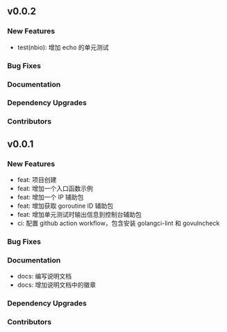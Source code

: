 ## v0.0.2

### New Features

- test(nbio): 增加 echo 的单元测试

### Bug Fixes

### Documentation

### Dependency Upgrades

### Contributors

## v0.0.1

### New Features

- feat: 项目创建
- feat: 增加一个入口函数示例
- feat: 增加一个 IP 辅助包
- feat: 增加获取 goroutine ID 辅助包
- feat: 增加单元测试时输出信息到控制台辅助包
- ci: 配置 github action workflow，包含安装 golangci-lint 和 govulncheck

### Bug Fixes

### Documentation

- docs: 编写说明文档
- docs: 增加说明文档中的徽章

### Dependency Upgrades

### Contributors